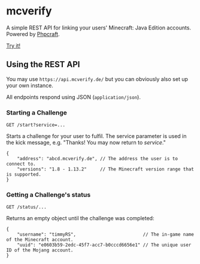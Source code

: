 # mcverify

A simple REST API for linking your users' Minecraft: Java Edition accounts. Powered by [Phpcraft](https://github.com/timmyrs/Phpcraft).

[Try it!](https://mcverify.de/)

## Using the REST API

You may use `https://api.mcverify.de/` but you can obviously also set up your own instance.

All endpoints respond using JSON (`application/json`).

### Starting a Challenge

    GET /start?service=...

Starts a challenge for your user to fulfil. The service parameter is used in the kick message, e.g. "Thanks! You may now return to _service_."

	{
		"address": "abcd.mcverify.de", // The address the user is to connect to.
		"versions": "1.8 - 1.13.2"     // The Minecraft version range that is supported.
	}

### Getting a Challenge's status

    GET /status/...

Returns an empty object until the challenge was completed:

	{
		"username": "timmyRS",                         // The in-game name of the Minecraft account.
		"uuid": "e0603b59-2edc-45f7-acc7-b0cccd6656e1" // The unique user ID of the Mojang account.
	}
